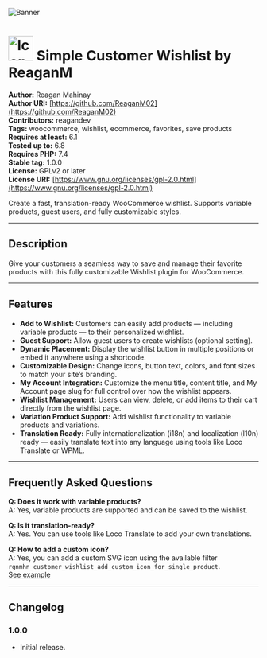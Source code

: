 ![Banner](https://ps.w.org/rgnmhn-customer-wishlist/assets/banner-1544x500.png)

# <img src="https://ps.w.org/rgnmhn-customer-wishlist/assets/icon-256x256.png" alt="Icon" width="50" height="50"/> Simple Customer Wishlist by ReaganM

**Author:** Reagan Mahinay  
**Author URI:** [https://github.com/ReaganM02](https://github.com/ReaganM02)  
**Contributors:** reagandev  
**Tags:** woocommerce, wishlist, ecommerce, favorites, save products  
**Requires at least:** 6.1  
**Tested up to:** 6.8  
**Requires PHP:** 7.4  
**Stable tag:** 1.0.0  
**License:** GPLv2 or later  
**License URI:** [https://www.gnu.org/licenses/gpl-2.0.html](https://www.gnu.org/licenses/gpl-2.0.html)  

Create a fast, translation-ready WooCommerce wishlist. Supports variable products, guest users, and fully customizable styles.

---

## Description

Give your customers a seamless way to save and manage their favorite products with this fully customizable Wishlist plugin for WooCommerce.

---

## Features

- **Add to Wishlist:** Customers can easily add products — including variable products — to their personalized wishlist.  
- **Guest Support:** Allow guest users to create wishlists (optional setting).  
- **Dynamic Placement:** Display the wishlist button in multiple positions or embed it anywhere using a shortcode.  
- **Customizable Design:** Change icons, button text, colors, and font sizes to match your site’s branding.  
- **My Account Integration:** Customize the menu title, content title, and My Account page slug for full control over how the wishlist appears.  
- **Wishlist Management:** Users can view, delete, or add items to their cart directly from the wishlist page.  
- **Variation Product Support:** Add wishlist functionality to variable products and variations.  
- **Translation Ready:** Fully internationalization (i18n) and localization (l10n) ready — easily translate text into any language using tools like Loco Translate or WPML.  

---

## Frequently Asked Questions

**Q: Does it work with variable products?**  
A: Yes, variable products are supported and can be saved to the wishlist.

**Q: Is it translation-ready?**  
A: Yes. You can use tools like Loco Translate to add your own translations.

**Q: How to add a custom icon?**  
A: Yes, you can add a custom SVG icon using the available filter `rgnmhn_customer_wishlist_add_custom_icon_for_single_product`.  
[See example](https://github.com/ReaganM02/rgnmhn-customer-wishlist/blob/v1.0.0/examples/add-custom-wishlist-icon.md)

---

## Changelog

### 1.0.0
- Initial release.
